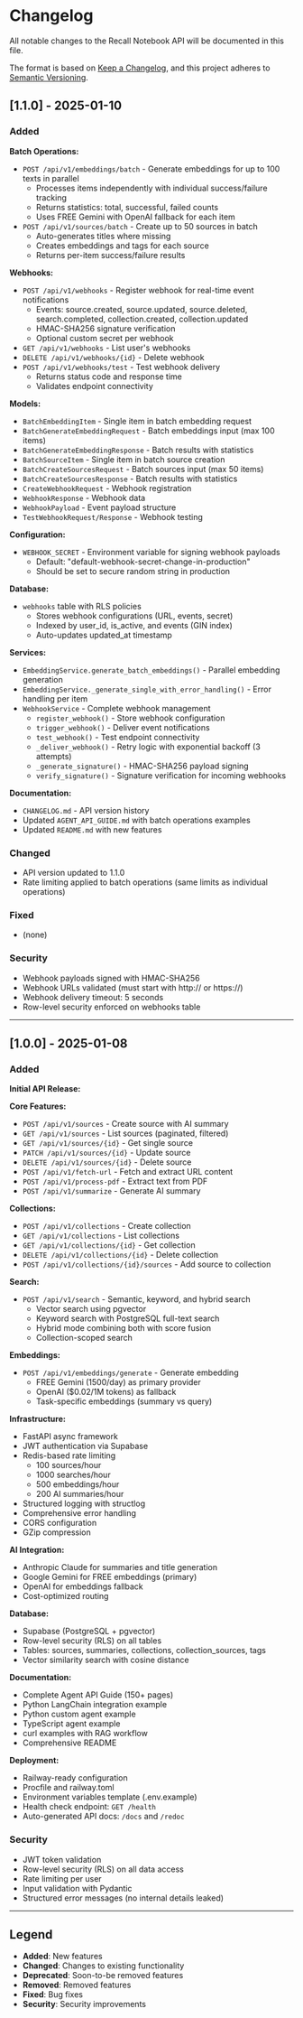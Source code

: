 # Changelog

All notable changes to the Recall Notebook API will be documented in this file.

The format is based on [Keep a Changelog](https://keepachangelog.com/en/1.0.0/),
and this project adheres to [Semantic Versioning](https://semver.org/spec/v2.0.0.html).

## [1.1.0] - 2025-01-10

### Added

**Batch Operations:**
- `POST /api/v1/embeddings/batch` - Generate embeddings for up to 100 texts in parallel
  - Processes items independently with individual success/failure tracking
  - Returns statistics: total, successful, failed counts
  - Uses FREE Gemini with OpenAI fallback for each item
- `POST /api/v1/sources/batch` - Create up to 50 sources in batch
  - Auto-generates titles where missing
  - Creates embeddings and tags for each source
  - Returns per-item success/failure results

**Webhooks:**
- `POST /api/v1/webhooks` - Register webhook for real-time event notifications
  - Events: source.created, source.updated, source.deleted, search.completed, collection.created, collection.updated
  - HMAC-SHA256 signature verification
  - Optional custom secret per webhook
- `GET /api/v1/webhooks` - List user's webhooks
- `DELETE /api/v1/webhooks/{id}` - Delete webhook
- `POST /api/v1/webhooks/test` - Test webhook delivery
  - Returns status code and response time
  - Validates endpoint connectivity

**Models:**
- `BatchEmbeddingItem` - Single item in batch embedding request
- `BatchGenerateEmbeddingRequest` - Batch embeddings input (max 100 items)
- `BatchGenerateEmbeddingResponse` - Batch results with statistics
- `BatchSourceItem` - Single item in batch source creation
- `BatchCreateSourcesRequest` - Batch sources input (max 50 items)
- `BatchCreateSourcesResponse` - Batch results with statistics
- `CreateWebhookRequest` - Webhook registration
- `WebhookResponse` - Webhook data
- `WebhookPayload` - Event payload structure
- `TestWebhookRequest/Response` - Webhook testing

**Configuration:**
- `WEBHOOK_SECRET` - Environment variable for signing webhook payloads
  - Default: "default-webhook-secret-change-in-production"
  - Should be set to secure random string in production

**Database:**
- `webhooks` table with RLS policies
  - Stores webhook configurations (URL, events, secret)
  - Indexed by user_id, is_active, and events (GIN index)
  - Auto-updates updated_at timestamp

**Services:**
- `EmbeddingService.generate_batch_embeddings()` - Parallel embedding generation
- `EmbeddingService._generate_single_with_error_handling()` - Error handling per item
- `WebhookService` - Complete webhook management
  - `register_webhook()` - Store webhook configuration
  - `trigger_webhook()` - Deliver event notifications
  - `test_webhook()` - Test endpoint connectivity
  - `_deliver_webhook()` - Retry logic with exponential backoff (3 attempts)
  - `_generate_signature()` - HMAC-SHA256 payload signing
  - `verify_signature()` - Signature verification for incoming webhooks

**Documentation:**
- `CHANGELOG.md` - API version history
- Updated `AGENT_API_GUIDE.md` with batch operations examples
- Updated `README.md` with new features

### Changed
- API version updated to 1.1.0
- Rate limiting applied to batch operations (same limits as individual operations)

### Fixed
- (none)

### Security
- Webhook payloads signed with HMAC-SHA256
- Webhook URLs validated (must start with http:// or https://)
- Webhook delivery timeout: 5 seconds
- Row-level security enforced on webhooks table

---

## [1.0.0] - 2025-01-08

### Added

**Initial API Release:**

**Core Features:**
- `POST /api/v1/sources` - Create source with AI summary
- `GET /api/v1/sources` - List sources (paginated, filtered)
- `GET /api/v1/sources/{id}` - Get single source
- `PATCH /api/v1/sources/{id}` - Update source
- `DELETE /api/v1/sources/{id}` - Delete source
- `POST /api/v1/fetch-url` - Fetch and extract URL content
- `POST /api/v1/process-pdf` - Extract text from PDF
- `POST /api/v1/summarize` - Generate AI summary

**Collections:**
- `POST /api/v1/collections` - Create collection
- `GET /api/v1/collections` - List collections
- `GET /api/v1/collections/{id}` - Get collection
- `DELETE /api/v1/collections/{id}` - Delete collection
- `POST /api/v1/collections/{id}/sources` - Add source to collection

**Search:**
- `POST /api/v1/search` - Semantic, keyword, and hybrid search
  - Vector search using pgvector
  - Keyword search with PostgreSQL full-text search
  - Hybrid mode combining both with score fusion
  - Collection-scoped search

**Embeddings:**
- `POST /api/v1/embeddings/generate` - Generate embedding
  - FREE Gemini (1500/day) as primary provider
  - OpenAI ($0.02/1M tokens) as fallback
  - Task-specific embeddings (summary vs query)

**Infrastructure:**
- FastAPI async framework
- JWT authentication via Supabase
- Redis-based rate limiting
  - 100 sources/hour
  - 1000 searches/hour
  - 500 embeddings/hour
  - 200 AI summaries/hour
- Structured logging with structlog
- Comprehensive error handling
- CORS configuration
- GZip compression

**AI Integration:**
- Anthropic Claude for summaries and title generation
- Google Gemini for FREE embeddings (primary)
- OpenAI for embeddings fallback
- Cost-optimized routing

**Database:**
- Supabase (PostgreSQL + pgvector)
- Row-level security (RLS) on all tables
- Tables: sources, summaries, collections, collection_sources, tags
- Vector similarity search with cosine distance

**Documentation:**
- Complete Agent API Guide (150+ pages)
- Python LangChain integration example
- Python custom agent example
- TypeScript agent example
- curl examples with RAG workflow
- Comprehensive README

**Deployment:**
- Railway-ready configuration
- Procfile and railway.toml
- Environment variables template (.env.example)
- Health check endpoint: `GET /health`
- Auto-generated API docs: `/docs` and `/redoc`

### Security
- JWT token validation
- Row-level security (RLS) on all data access
- Rate limiting per user
- Input validation with Pydantic
- Structured error messages (no internal details leaked)

---

## Legend

- **Added**: New features
- **Changed**: Changes to existing functionality
- **Deprecated**: Soon-to-be removed features
- **Removed**: Removed features
- **Fixed**: Bug fixes
- **Security**: Security improvements

